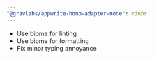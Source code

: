 ```yaml
---
"@gravlabs/appwrite-hono-adapter-node": minor
---
```


- Use biome for linting
- Use biome for formatting
- Fix minor typing annoyance
